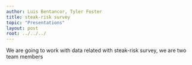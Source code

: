 ```yaml
---
author: Luis Bentancor, Tyler Foster
title: steak-risk survey
topic: "Presentations"
layout: post
root: ../../../
---
```


We are going to work with data related with steak-risk survey, we are two team members
